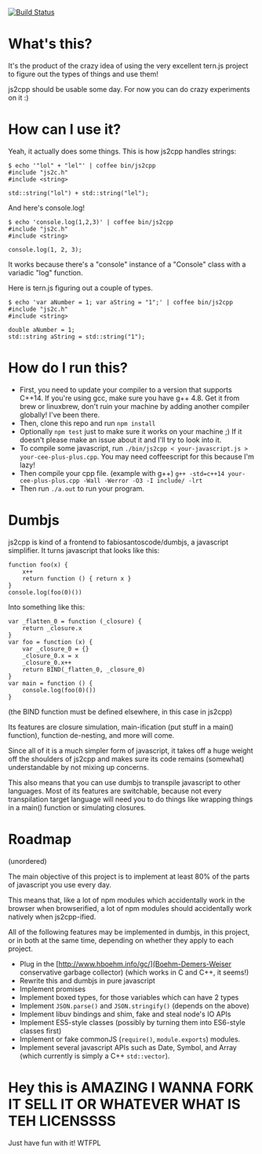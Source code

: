 [![Build Status](https://travis-ci.org/fabiosantoscode/js2cpp.svg?branch=master)](https://travis-ci.org/fabiosantoscode/js2cpp)

# What's this?

It's the product of the crazy idea of using the very excellent tern.js project to figure out the types of things and use them!

js2cpp should be usable some day. For now you can do crazy experiments on it :)

# How can I use it?

Yeah, it actually does some things. This is how js2cpp handles strings:

    $ echo '"lol" + "lel"' | coffee bin/js2cpp
    #include "js2c.h"
    #include <string>

    std::string("lol") + std::string("lel");

And here's console.log!

    $ echo 'console.log(1,2,3)' | coffee bin/js2cpp
    #include "js2c.h"
    #include <string>
    
    console.log(1, 2, 3);

It works because there's a "console" instance of a "Console" class with a variadic "log" function.

Here is tern.js figuring out a couple of types.

    $ echo 'var aNumber = 1; var aString = "1";' | coffee bin/js2cpp
    #include "js2c.h"
    #include <string>
    
    double aNumber = 1;
    std::string aString = std::string("1");

# How do I run this?

 * First, you need to update your compiler to a version that supports C++14. If you're using gcc, make sure you have g++ 4.8. Get it from brew or linuxbrew, don't ruin your machine by adding another compiler globally! I've been there.
 * Then, clone this repo and run `npm install`
 * Optionally `npm test` just to make sure it works on your machine ;) If it doesn't please make an issue about it and I'll try to look into it.
 * To compile some javascript, run `./bin/js2cpp < your-javascript.js > your-cee-plus-plus.cpp`. You may need coffeescript for this because I'm lazy!
 * Then compile your cpp file. (example with g++) `g++ -std=c++14 your-cee-plus-plus.cpp -Wall -Werror -O3 -I include/ -lrt`
 * Then run `./a.out` to run your program.

# Dumbjs

js2cpp is kind of a frontend to fabiosantoscode/dumbjs, a javascript simplifier. It turns javascript that looks like this:

```
function foo(x) {
    x++
    return function () { return x }
}
console.log(foo(0)())
```

Into something like this:

```
var _flatten_0 = function (_closure) {
    return _closure.x
}
var foo = function (x) {
    var _closure_0 = {}
    _closure_0.x = x
    _closure_0.x++
    return BIND(_flatten_0, _closure_0)
}
var main = function () {
    console.log(foo(0)())
}
```
(the BIND function must be defined elsewhere, in this case in js2cpp)

Its features are closure simulation, main-ification (put stuff in a main() function), function de-nesting, and more will come.

Since all of it is a much simpler form of javascript, it takes off a huge weight off the shoulders of js2cpp and makes sure its code remains (somewhat) understandable by not mixing up concerns.

This also means that you can use dumbjs to transpile javascript to other languages. Most of its features are switchable, because not every transpilation target language will need you to do things like wrapping things in a main() function or simulating closures.


# Roadmap

(unordered)

The main objective of this project is to implement at least 80% of the parts of javascript you use every day.

This means that, like a lot of npm modules which accidentally work in the browser when browserified, a lot of npm modules should accidentally work natively when js2cpp-ified.

All of the following features may be implemented in dumbjs, in this project, or in both at the same time, depending on whether they apply to each project.

 - Plug in the [http://www.hboehm.info/gc/](Boehm-Demers-Weiser conservative garbage collector) (which works in C and C++, it seems!)
 - Rewrite this and dumbjs in pure javascript
 - Implement promises
 - Implement boxed types, for those variables which can have 2 types
 - Implement `JSON.parse()` and `JSON.stringify()` (depends on the above)
 - Implement libuv bindings and shim, fake and steal node's IO APIs
 - Implement ES5-style classes (possibly by turning them into ES6-style classes first)
 - Implement or fake commonJS (`require()`, `module.exports`) modules.
 - Implement several javascript APIs such as Date, Symbol, and Array (which currently is simply a C++ `std::vector`).

# Hey this is AMAZING I WANNA FORK IT SELL IT OR WHATEVER WHAT IS TEH LICENSSSS

Just have fun with it! WTFPL

